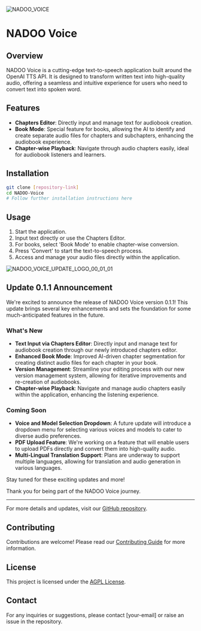 ![NADOO_VOICE](https://github.com/NADOOITChristophBa/NADOO-Voice/assets/106314951/5150754b-656d-4b47-a4df-14801e131655)

# NADOO Voice

## Overview
NADOO Voice is a cutting-edge text-to-speech application built around the OpenAI TTS API. It is designed to transform written text into high-quality audio, offering a seamless and intuitive experience for users who need to convert text into spoken word.

## Features
- **Chapters Editor**: Directly input and manage text for audiobook creation.
- **Book Mode**: Special feature for books, allowing the AI to identify and create separate audio files for chapters and subchapters, enhancing the audiobook experience.
- **Chapter-wise Playback**: Navigate through audio chapters easily, ideal for audiobook listeners and learners.

## Installation

```bash
git clone [repository-link]
cd NADOO-Voice
# Follow further installation instructions here
```

## Usage

1. Start the application.
2. Input text directly or use the Chapters Editor.
3. For books, select 'Book Mode' to enable chapter-wise conversion.
4. Press 'Convert' to start the text-to-speech process.
5. Access and manage your audio files directly within the application.

   
![NADOO_VOICE_UPDATE_LOGO_00_01_01](https://github.com/NADOOITChristophBa/NADOO-Voice/assets/106314951/3b4ff888-57ab-48ec-ab17-9eec386c1f23)
## Update 0.1.1 Announcement

We're excited to announce the release of NADOO Voice version 0.1.1! This update brings several key enhancements and sets the foundation for some much-anticipated features in the future.

### What's New

- **Text Input via Chapters Editor**: Directly input and manage text for audiobook creation through our newly introduced chapters editor.
- **Enhanced Book Mode**: Improved AI-driven chapter segmentation for creating distinct audio files for each chapter in your book.
- **Version Management**: Streamline your editing process with our new version management system, allowing for iterative improvements and re-creation of audiobooks.
- **Chapter-wise Playback**: Navigate and manage audio chapters easily within the application, enhancing the listening experience.

### Coming Soon

- **Voice and Model Selection Dropdown**: A future update will introduce a dropdown menu for selecting various voices and models to cater to diverse audio preferences.
- **PDF Upload Feature**: We're working on a feature that will enable users to upload PDFs directly and convert them into high-quality audio.
- **Multi-Lingual Translation Support**: Plans are underway to support multiple languages, allowing for translation and audio generation in various languages.

Stay tuned for these exciting updates and more!

Thank you for being part of the NADOO Voice journey.

---

For more details and updates, visit our [GitHub repository](https://github.com/NADOOITChristophBa/NADOO-Voice).

## Contributing

Contributions are welcome! Please read our [Contributing Guide](CONTRIBUTING.md) for more information.

## License

This project is licensed under the [AGPL License](LICENSE).

## Contact

For any inquiries or suggestions, please contact [your-email] or raise an issue in the repository.
